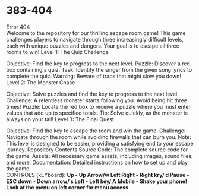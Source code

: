 # 383-404 </br>
Error 404</br>
Welcome to the repository for our thrilling escape room game! This game challenges players to navigate through three increasingly difficult levels, each with unique puzzles and dangers. Your goal is to escape all three rooms to win!
Level 1: The Quiz Challenge

Objective: Find the key to progress to the next level.
Puzzle: Discover a red box containing a quiz.
Task: Identify the singer from the given song lyrics to complete the quiz.
Warning: Beware of traps that might slow you down!
Level 2: The Monster Chase

Objective: Solve puzzles and find the key to progress to the next level.
Challenge: A relentless monster starts following you. Avoid being hit three times!
Puzzle: Locate the red box to receive a puzzle where you must enter values that add up to specified totals.
Tip: Solve quickly, as the monster is always on your tail!
Level 3: The Final Quest

Objective: Find the key to escape the room and win the game.
Challenge: Navigate through the room while avoiding firewalls that can burn you.
Note: This level is designed to be easier, providing a satisfying end to your escape journey.
Repository Contents
Source Code: The complete source code for the game.
Assets: All necessary game assets, including images, sound files, and more.
Documentation: Detailed instructions on how to set up and play the game. <br>
CONTROLS (kEYboard): <b>
Up - Up Arrow/w Left Right - Right kry/ d Pause - ESC <b>
down - Down arrow/ s Left - Left key/ A <b>
Mobile - Shake your phone! <b>
Look at the menu on left corner for menu access
